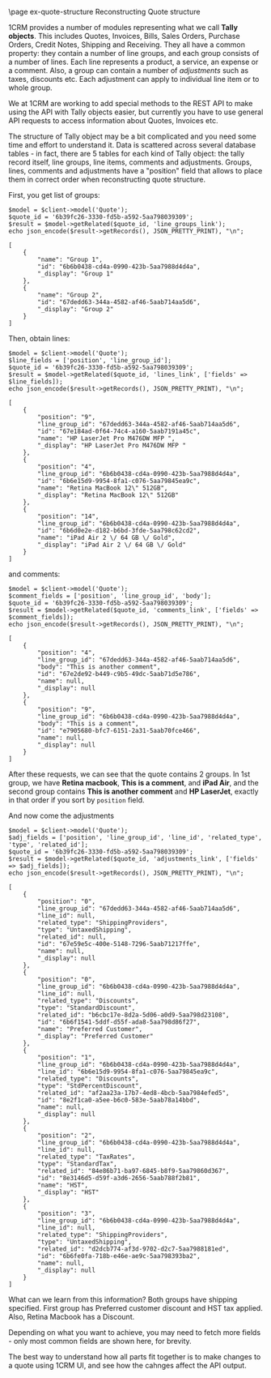 \page ex-quote-structure Reconstructing Quote structure

1CRM provides a number of modules representing what we call **Tally objects**. This
includes Quotes, Invoices, Bills, Sales Orders, Purchase Orders, Credit Notes,
Shipping and Receiving. They all have a common property: they contain a number of
line groups, and each group consists of a number of lines. Each line represents
a product, a service, an expense or a comment. Also, a group can contain a number
of *adjustments* such as taxes, discounts etc.  Each adjustment can apply to 
individual line item or to whole group.

We at 1CRM are working to add special methods to the REST API to make using the  API
with Tally objects easier, but currently you have to use general API requests to access
information about Quotes, Invoices etc.

The structure of Tally object may be a bit complicated and you need some time 
and effort to understand it. Data is scattered across several database tables - in fact,
there are 5 tables for each kind of Tally object: the tally record itself, line groups,
line items, comments and adjustments. Groups, lines, comments and adjustments have a
"position" field that allows to place them in correct order when reconstructing 
quote structure. 

First, you get list of groups:

~~~~~~~~~~~~~{.php}
$model = $client->model('Quote');
$quote_id = '6b39fc26-3330-fd5b-a592-5aa798039309';
$result = $model->getRelated($quote_id, 'line_groups_link');
echo json_encode($result->getRecords(), JSON_PRETTY_PRINT), "\n";
~~~~~~~~~~~~~

~~~~~~~~~~~~~
[
    {
        "name": "Group 1",
        "id": "6b6b0438-cd4a-0990-423b-5aa7988d4d4a",
        "_display": "Group 1"
    },
    {
        "name": "Group 2",
        "id": "67dedd63-344a-4582-af46-5aab714aa5d6",
        "_display": "Group 2"
    }
]
~~~~~~~~~~~~~

Then, obtain lines:

~~~~~~~~~~~~~{.php}
$model = $client->model('Quote');
$line_fields = ['position', 'line_group_id'];
$quote_id = '6b39fc26-3330-fd5b-a592-5aa798039309';
$result = $model->getRelated($quote_id, 'lines_link', ['fields' => $line_fields]);
echo json_encode($result->getRecords(), JSON_PRETTY_PRINT), "\n";
~~~~~~~~~~~~~

~~~~~~~~~~~~~
[
    {
        "position": "9",
        "line_group_id": "67dedd63-344a-4582-af46-5aab714aa5d6",
        "id": "67e184ad-0f64-74c4-a160-5aab7191a45c",
        "name": "HP LaserJet Pro M476DW MFP ",
        "_display": "HP LaserJet Pro M476DW MFP "
    },
    {
        "position": "4",
        "line_group_id": "6b6b0438-cd4a-0990-423b-5aa7988d4d4a",
        "id": "6b6e15d9-9954-8fa1-c076-5aa79845ea9c",
        "name": "Retina MacBook 12\" 512GB",
        "_display": "Retina MacBook 12\" 512GB"
    },
    {
        "position": "14",
        "line_group_id": "6b6b0438-cd4a-0990-423b-5aa7988d4d4a",
        "id": "6b6d0e2e-d182-b6bd-3fde-5aa798c62cd2",
        "name": "iPad Air 2 \/ 64 GB \/ Gold",
        "_display": "iPad Air 2 \/ 64 GB \/ Gold"
    }
]
~~~~~~~~~~~~~

and comments:

~~~~~~~~~~~~~{.php}
$model = $client->model('Quote');
$comment_fields = ['position', 'line_group_id', 'body'];
$quote_id = '6b39fc26-3330-fd5b-a592-5aa798039309';
$result = $model->getRelated($quote_id, 'comments_link', ['fields' => $comment_fields]);
echo json_encode($result->getRecords(), JSON_PRETTY_PRINT), "\n";
~~~~~~~~~~~~~

~~~~~~~~~~~~~
[
    {
        "position": "4",
        "line_group_id": "67dedd63-344a-4582-af46-5aab714aa5d6",
        "body": "This is another comment",
        "id": "67e2de92-b449-c9b5-49dc-5aab71d5e786",
        "name": null,
        "_display": null
    },
    {
        "position": "9",
        "line_group_id": "6b6b0438-cd4a-0990-423b-5aa7988d4d4a",
        "body": "This is a comment",
        "id": "e7905680-bfc7-6151-2a31-5aab70fce466",
        "name": null,
        "_display": null
    }
]
~~~~~~~~~~~~~


After these requests, we can see that the quote contains 2 groups. In 1st group, 
we have **Retina macbook**, **This is a comment**, and **iPad Air**, and the second group 
contains **This is another comment** and **HP LaserJet**, exactly in that order if you 
sort by `position` field.

And now come the adjustments

~~~~~~~~~~~~~{.php}
$model = $client->model('Quote');
$adj_fields = ['position', 'line_group_id', 'line_id', 'related_type', 'type', 'related_id'];
$quote_id = '6b39fc26-3330-fd5b-a592-5aa798039309';
$result = $model->getRelated($quote_id, 'adjustments_link', ['fields' => $adj_fields]);
echo json_encode($result->getRecords(), JSON_PRETTY_PRINT), "\n";
~~~~~~~~~~~~~

~~~~~~~~~~~~~
[
    {
        "position": "0",
        "line_group_id": "67dedd63-344a-4582-af46-5aab714aa5d6",
        "line_id": null,
        "related_type": "ShippingProviders",
        "type": "UntaxedShipping",
        "related_id": null,
        "id": "67e59e5c-400e-5148-7296-5aab71217ffe",
        "name": null,
        "_display": null
    },
    {
        "position": "0",
        "line_group_id": "6b6b0438-cd4a-0990-423b-5aa7988d4d4a",
        "line_id": null,
        "related_type": "Discounts",
        "type": "StandardDiscount",
        "related_id": "b6cbc17e-8d2a-5d06-a0d9-5aa798d23108",
        "id": "6b6f1541-5ddf-d55f-ada8-5aa798d86f27",
        "name": "Preferred Customer",
        "_display": "Preferred Customer"
    },
    {
        "position": "1",
        "line_group_id": "6b6b0438-cd4a-0990-423b-5aa7988d4d4a",
        "line_id": "6b6e15d9-9954-8fa1-c076-5aa79845ea9c",
        "related_type": "Discounts",
        "type": "StdPercentDiscount",
        "related_id": "af2aa23a-17b7-4ed8-4bcb-5aa7984efed5",
        "id": "8e2f1ca0-a5ee-b6c0-583e-5aab78a14bbd",
        "name": null,
        "_display": null
    },
    {
        "position": "2",
        "line_group_id": "6b6b0438-cd4a-0990-423b-5aa7988d4d4a",
        "line_id": null,
        "related_type": "TaxRates",
        "type": "StandardTax",
        "related_id": "84e86b71-ba97-6845-b8f9-5aa79860d367",
        "id": "8e3146d5-d59f-a3d6-2656-5aab788f2b81",
        "name": "HST",
        "_display": "HST"
    },
    {
        "position": "3",
        "line_group_id": "6b6b0438-cd4a-0990-423b-5aa7988d4d4a",
        "line_id": null,
        "related_type": "ShippingProviders",
        "type": "UntaxedShipping",
        "related_id": "d2dcb774-af3d-9702-d2c7-5aa7988181ed",
        "id": "6b6fe0fa-718b-e46e-ae9c-5aa798393ba2",
        "name": null,
        "_display": null
    }
]
~~~~~~~~~~~~~

What can we learn from this information? Both groups have shipping specified.
First group has Preferred customer discount and HST tax applied. Also, Retina Macbook
has a Discount.

Depending on what you want to achieve, you may need to fetch more fields  - only most 
common fields are shown here, for brevity.

The best way to understand how all parts fit together is to make changes
to a quote using 1CRM UI, and see how the cahnges affect the API output.
